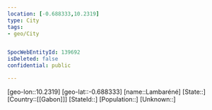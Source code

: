```yaml
---
location: [-0.688333,10.2319]
type: City
tags:
- geo/City


SpocWebEntityId: 139692
isDeleted: false
confidential: public

---
```

[geo-lon::10.2319]
[geo-lat::-0.688333]
[name::Lambaréné]
[State::]
[Country::[[Gabon]]]
[StateId::]
[Population::]
[Unknown::]

